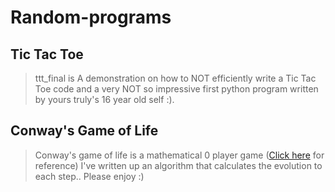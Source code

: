 # Random-programs
## Tic Tac Toe
> ttt_final is A demonstration on how to NOT efficiently write a Tic Tac Toe code and a very NOT so impressive first python program written by yours truly's 16 year old self :).

## Conway's Game of Life
>Conway's game of life is a mathematical 0 player game ([Click here](https://en.wikipedia.org/wiki/Conway%27s_Game_of_Life) for reference) I've written up an algorithm that calculates the evolution to each step.. Please enjoy :)
